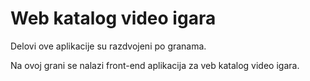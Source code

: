 # Web katalog video igara

Delovi ove aplikacije su razdvojeni po granama.

Na ovoj grani se nalazi front-end aplikacija za veb katalog video igara.


